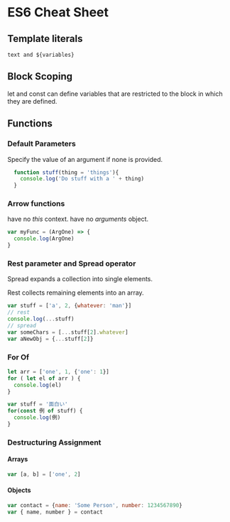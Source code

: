 # ES6 Cheat Sheet

## Template literals
`text and ${variables}`

## Block Scoping
let and const can define variables that are restricted to the block in which they are defined.

## Functions
### Default Parameters
Specify the value of an argument if none is provided.
```javascript
  function stuff(thing = 'things'){
    console.log('Do stuff with a ' + thing)
  }
```

### Arrow functions
have no *this* context. have no *arguments* object.
```javascript
var myFunc = (ArgOne) => {
  console.log(ArgOne)
}
```

### Rest parameter and Spread operator
Spread expands a collection into single elements.

Rest collects remaining elements into an array.

```javascript
var stuff = ['a', 2, {whatever: 'man'}]
// rest
console.log(...stuff)
// spread
var someChars = [...stuff[2].whatever]
var aNewObj = {...stuff[2]}
```

### For Of

```javascript
let arr = ['one', 1, {'one': 1}]
for ( let el of arr ) {
  console.log(el)
}

var stuff = '面白い'
for(const 例 of stuff) {
  console.log(例)
}
```

### Destructuring Assignment 
#### Arrays
```javascript
var [a, b] = ['one', 2]
```

#### Objects
```javascript
var contact = {name: 'Some Person', number: 1234567890}
var { name, number } = contact
```